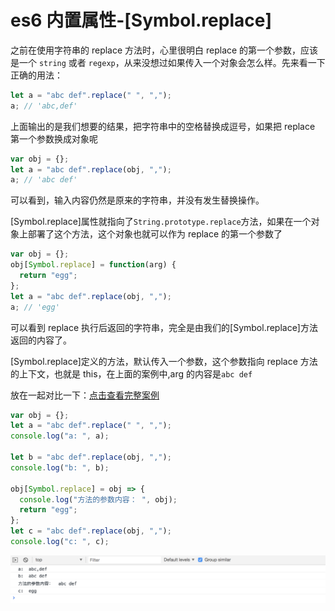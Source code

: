 <!-- Date: 2018-06-20 14:01:59 -->

# es6 内置属性-[Symbol.replace]

之前在使用字符串的 replace 方法时，心里很明白 replace 的第一个参数，应该是一个 `string` 或者 `regexp`，从来没想过如果传入一个对象会怎么样。先来看一下正确的用法：

```js
let a = "abc def".replace(" ", ",");
a; // 'abc,def'
```

上面输出的是我们想要的结果，把字符串中的空格替换成逗号，如果把 replace 第一个参数换成对象呢

```js
var obj = {};
let a = "abc def".replace(obj, ",");
a; // 'abc def'
```

可以看到，输入内容仍然是原来的字符串，并没有发生替换操作。

[Symbol.replace]属性就指向了`String.prototype.replace`方法，如果在一个对象上部署了这个方法，这个对象也就可以作为 replace 的第一个参数了

```js
var obj = {};
obj[Symbol.replace] = function(arg) {
  return "egg";
};
let a = "abc def".replace(obj, ",");
a; // 'egg'
```

可以看到 replace 执行后返回的字符串，完全是由我们的[Symbol.replace]方法返回的内容了。

[Symbol.replace]定义的方法，默认传入一个参数，这个参数指向 replace 方法的上下文，也就是 this，在上面的案例中,arg 的内容是`abc def`

放在一起对比一下：[点击查看完整案例](./demo/demo1.html)

```js
var obj = {};
let a = "abc def".replace(" ", ",");
console.log("a: ", a);

let b = "abc def".replace(obj, ",");
console.log("b: ", b);

obj[Symbol.replace] = obj => {
  console.log("方法的参数内容： ", obj);
  return "egg";
};
let c = "abc def".replace(obj, ",");
console.log("c: ", c);
```

![](./images/1.png)
